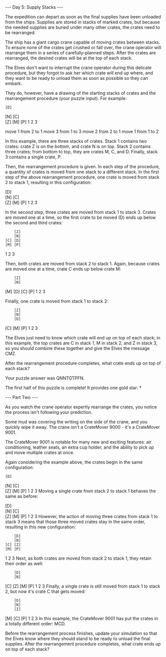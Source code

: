 --- Day 5: Supply Stacks ---

The expedition can depart as soon as 
the final supplies have been unloaded from the ships. 
Supplies are stored in stacks of marked crates, 
but 
because the needed supplies are buried under many other crates, 
the crates need to be rearranged.

The ship has a giant cargo crane 
capable of moving crates between stacks. 
To ensure none of the crates get crushed or fall over, 
the crane operator will rearrange them 
in a series of carefully-planned steps. 
After the crates are rearranged, 
the desired crates will be at the top of each stack.

The Elves 
don't want to interrupt the crane operator 
during this delicate procedure, 
but they forgot to ask her 
which crate will end up where, 
and they want to be ready to unload them 
as soon as possible so they can embark.

They do, however, 
have a drawing of the starting stacks of crates 
and the rearrangement procedure 
(your puzzle input). 
For example:

    [D]    
[N] [C]    
[Z] [M] [P]
 1   2   3 

move 1 from 2 to 1
move 3 from 1 to 3
move 2 from 2 to 1
move 1 from 1 to 2

In this example, 
there are three stacks of crates. 
Stack 1 contains two crates: 
    crate Z is on the bottom, 
    and crate N is on top. 
Stack 2 contains three crates; 
    from bottom to top, 
    they are crates M, C, and D. 
Finally, stack 3 contains a single crate, P.

Then, the rearrangement procedure is given. 
In each step of the procedure, 
a quantity of crates is moved 
from one stack to a different stack. 
In the first step of the above rearrangement procedure, 
one crate is moved from stack 2 to stack 1, 
resulting in this configuration:

[D]        
[N] [C]    
[Z] [M] [P]
 1   2   3 

In the second step, 
three crates are moved from stack 1 to stack 3. 
Crates are moved one at a time, 
so the first crate to be moved (D) 
ends up below the second and third crates:

        [Z]
        [N]
    [C] [D]
    [M] [P]
 1   2   3

Then, both crates are moved from stack 2 to stack 1. 
Again, because crates are moved one at a time, 
crate C ends up below crate M:

        [Z]
        [N]
[M]     [D]
[C]     [P]
 1   2   3

Finally, one crate is moved from stack 1 to stack 2:

        [Z]
        [N]
        [D]
[C] [M] [P]
 1   2   3

The Elves just need to know 
which crate will end up on top of each stack; 
in this example, 
the top crates are C in stack 1, 
M in stack 2, 
and Z in stack 3, 
so you should combine these together and give the Elves the message CMZ.

After the rearrangement procedure completes, 
what crate ends up on top of each stack?

Your puzzle answer was QNNTGTPFN.

The first half of this puzzle is complete! It provides one gold star: *


--- Part Two ---

As you watch the crane operator expertly rearrange the crates, you notice the process isn't following your prediction.

Some mud was covering the writing on the side of the crane, and you quickly wipe it away. The crane isn't a CrateMover 9000 - it's a CrateMover 9001.

The CrateMover 9001 is notable for many new and exciting features: air conditioning, leather seats, an extra cup holder, and the ability to pick up and move multiple crates at once.

Again considering the example above, the crates begin in the same configuration:

    [D]    
[N] [C]    
[Z] [M] [P]
 1   2   3 
Moving a single crate from stack 2 to stack 1 behaves the same as before:

[D]        
[N] [C]    
[Z] [M] [P]
 1   2   3 
However, the action of moving three crates from stack 1 to stack 3 means that those three moved crates stay in the same order, resulting in this new configuration:

        [D]
        [N]
    [C] [Z]
    [M] [P]
 1   2   3
Next, as both crates are moved from stack 2 to stack 1, they retain their order as well:

        [D]
        [N]
[C]     [Z]
[M]     [P]
 1   2   3
Finally, a single crate is still moved from stack 1 to stack 2, but now it's crate C that gets moved:

        [D]
        [N]
        [Z]
[M] [C] [P]
 1   2   3
In this example, the CrateMover 9001 has put the crates in a totally different order: MCD.

Before the rearrangement process finishes, update your simulation so that the Elves know where they should stand to be ready to unload the final supplies. After the rearrangement procedure completes, what crate ends up on top of each stack?
